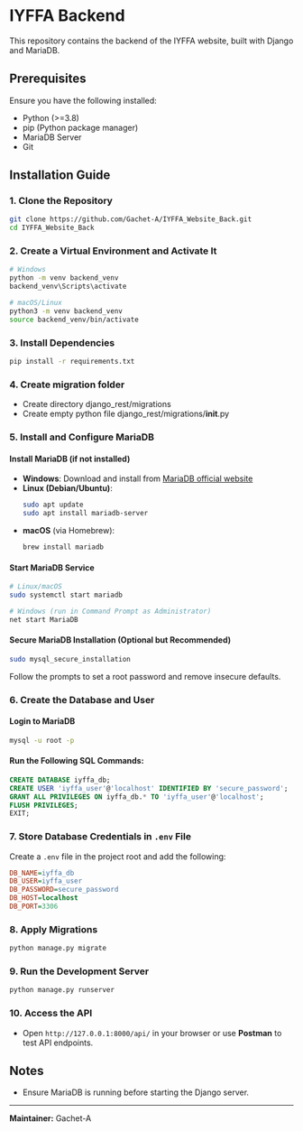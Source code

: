 # IYFFA Backend

This repository contains the backend of the IYFFA website, built with Django and MariaDB.

## Prerequisites

Ensure you have the following installed:

- Python (>=3.8)
- pip (Python package manager)
- MariaDB Server
- Git

## Installation Guide

### 1. Clone the Repository
```sh
git clone https://github.com/Gachet-A/IYFFA_Website_Back.git
cd IYFFA_Website_Back
```

### 2. Create a Virtual Environment and Activate It
```sh
# Windows
python -m venv backend_venv
backend_venv\Scripts\activate

# macOS/Linux
python3 -m venv backend_venv
source backend_venv/bin/activate
```

### 3. Install Dependencies
```sh
pip install -r requirements.txt
```

### 4. Create migration folder
- Create directory django_rest/migrations
- Create empty python file django_rest/migrations/__init__.py

### 5. Install and Configure MariaDB

#### Install MariaDB (if not installed)

- **Windows**: Download and install from [MariaDB official website](https://mariadb.org/download/)
- **Linux (Debian/Ubuntu)**:
  ```sh
  sudo apt update
  sudo apt install mariadb-server
  ```
- **macOS** (via Homebrew):
  ```sh
  brew install mariadb
  ```

#### Start MariaDB Service
```sh
# Linux/macOS
sudo systemctl start mariadb

# Windows (run in Command Prompt as Administrator)
net start MariaDB
```

#### Secure MariaDB Installation (Optional but Recommended)
```sh
sudo mysql_secure_installation
```
Follow the prompts to set a root password and remove insecure defaults.

### 6. Create the Database and User

#### Login to MariaDB
```sh
mysql -u root -p
```

#### Run the Following SQL Commands:
```sql
CREATE DATABASE iyffa_db;
CREATE USER 'iyffa_user'@'localhost' IDENTIFIED BY 'secure_password';
GRANT ALL PRIVILEGES ON iyffa_db.* TO 'iyffa_user'@'localhost';
FLUSH PRIVILEGES;
EXIT;
```

### 7. Store Database Credentials in `.env` File

Create a `.env` file in the project root and add the following:
```ini
DB_NAME=iyffa_db
DB_USER=iyffa_user
DB_PASSWORD=secure_password
DB_HOST=localhost
DB_PORT=3306
```

### 8. Apply Migrations
```sh
python manage.py migrate
```

### 9. Run the Development Server
```sh
python manage.py runserver
```

### 10. Access the API
- Open `http://127.0.0.1:8000/api/` in your browser or use **Postman** to test API endpoints.

## Notes
- Ensure MariaDB is running before starting the Django server.

---
**Maintainer:** Gachet-A
